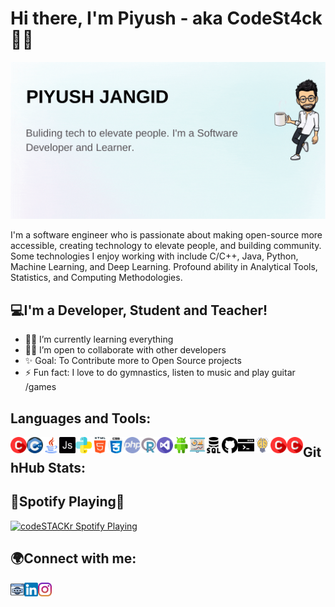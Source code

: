 # Hi there, I'm Piyush - aka CodeSt4ck 👋🏻

<img src="https://raw.githubusercontent.com/CodeSt4ck/CodeSt4ck/main/Icons/profile-header-image.gif" alt="banner that says Piyush Jangid - Bulding tech to elevate people. Software Developer and Learner. Eat ● Sleep ● Code ● Repeat alongside a cartoon illustration of Piyush">

I'm a software engineer who is passionate about making open-source more accessible, creating technology to elevate people, and building community. Some technologies I enjoy working with include C/C++, Java, Python, Machine Learning, and Deep Learning. Profound ability in Analytical Tools, Statistics, and Computing Methodologies.

## 💻I'm a Developer, Student and Teacher!

- 👨‍🎓 I’m currently learning everything
- 🤝🏻 I’m open to collaborate with other developers
- ✨ Goal: To Contribute more to Open Source projects
- ⚡ Fun fact: I love to do gymnastics, listen to music and play guitar /games


## Languages and Tools:

<img align="left" alt="Visual Studio Code" width="26px" src="https://raw.githubusercontent.com/CodeSt4ck/CodeSt4ck/main/Icons/c.png">
<img align="left" alt="Visual Studio Code" width="26px" src="https://raw.githubusercontent.com/CodeSt4ck/CodeSt4ck/main/Icons/cpp.png">
<img align="left" alt="Visual Studio Code" width="26px" src="https://raw.githubusercontent.com/CodeSt4ck/CodeSt4ck/main/Icons/java.png">
<img align="left" alt="Visual Studio Code" width="26px" src="https://raw.githubusercontent.com/CodeSt4ck/CodeSt4ck/main/Icons/java-script.png">
<img align="left" alt="Visual Studio Code" width="26px" src="https://raw.githubusercontent.com/CodeSt4ck/CodeSt4ck/main/Icons/python.png">
<img align="left" alt="Visual Studio Code" width="26px" src="https://raw.githubusercontent.com/CodeSt4ck/CodeSt4ck/main/Icons/html-5.png">
<img align="left" alt="Visual Studio Code" width="26px" src="https://raw.githubusercontent.com/CodeSt4ck/CodeSt4ck/main/Icons/css.png">
<img align="left" alt="Visual Studio Code" width="26px" src="https://raw.githubusercontent.com/CodeSt4ck/CodeSt4ck/main/Icons/php.png">
<img align="left" alt="Visual Studio Code" width="26px" src="https://raw.githubusercontent.com/CodeSt4ck/CodeSt4ck/main/Icons/r.png">
<img align="left" alt="Visual Studio Code" width="26px" src="https://raw.githubusercontent.com/CodeSt4ck/CodeSt4ck/main/Icons/visual-studio.png">
<img align="left" alt="Visual Studio Code" width="26px" src="https://raw.githubusercontent.com/CodeSt4ck/CodeSt4ck/main/Icons/android.png">
<img align="left" alt="Visual Studio Code" width="26px" src="https://github.com/CodeSt4ck/CodeSt4ck/blob/main/Icons/data-visualization.png">
<img align="left" alt="Visual Studio Code" width="26px" src="https://raw.githubusercontent.com/CodeSt4ck/CodeSt4ck/main/Icons/databases.png">
<img align="left" alt="Visual Studio Code" width="26px" src="https://raw.githubusercontent.com/CodeSt4ck/CodeSt4ck/main/Icons/github.png">
<img align="left" alt="Visual Studio Code" width="26px" src="https://raw.githubusercontent.com/CodeSt4ck/CodeSt4ck/main/Icons/linux.png">
<img align="left" alt="Visual Studio Code" width="26px" src="https://raw.githubusercontent.com/CodeSt4ck/CodeSt4ck/main/Icons/ml-ai.png">
<img align="left" alt="Visual Studio Code" width="26px" src="https://raw.githubusercontent.com/CodeSt4ck/CodeSt4ck/main/Icons/c.png">
<img align="left" alt="Visual Studio Code" width="26px" src="https://raw.githubusercontent.com/CodeSt4ck/CodeSt4ck/main/Icons/c.png">


## GithHub Stats:


## 🎵Spotify Playing🎵

[<img src="https://now-playing-codeSTACKr.vercel.app/api/spotify-playing" alt="codeSTACKr Spotify Playing" width="350" />](https://open.spotify.com/user/swyqyimdc12jajde4vpwd2x1b)

## 🌍Connect with me:

[<img align="left" alt="Under Development" width="22px" src="https://raw.githubusercontent.com/CodeSt4ck/CodeSt4ck/main/Icons/website.png" />][website]
[<img align="left" alt="Piyush Jangid | LinkedIn" width="22px" src="https://raw.githubusercontent.com/CodeSt4ck/CodeSt4ck/main/Icons/linkedin.png" />][linkedin]
[<img align="left" alt="Piyush Jangid | Instagram" width="22px" src="https://raw.githubusercontent.com/CodeSt4ck/CodeSt4ck/main/Icons/instagram.png" />][instagram]

[website]: https://raw.githubusercontent.com/CodeSt4ck/CodeSt4ck/main/Icons/site-under-construction-page-error.jpg
[instagram]: https://www.instagram.com/_.piyush.py._/
[linkedin]: https://www.linkedin.com/in/piyush-jangid/
